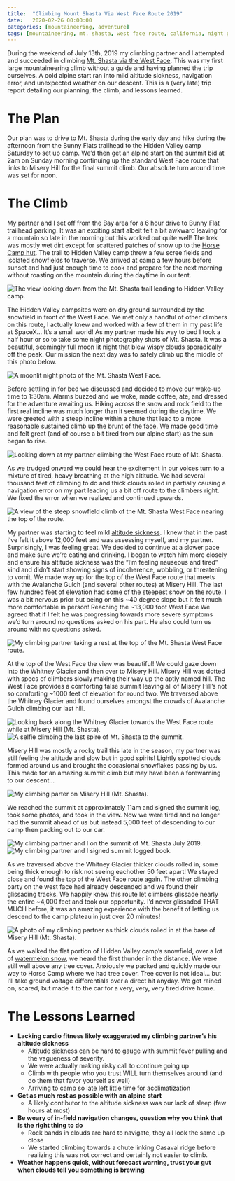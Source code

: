 ```yaml
---
title:  "Climbing Mount Shasta Via West Face Route 2019"
date:   2020-02-26 00:00:00
categories: [mountaineering, adventure]
tags: [mountaineering, mt. shasta, west face route, california, night photography, mountains]
---
```


During the weekend of July 13th, 2019 my climbing partner and I attempted and succeeded in climbing [Mt. Shasta via the West Face](https://www.shastaavalanche.org/general-route-description/west-face). This was my first large mountaineering climb without a guide and having planned the trip ourselves. A cold alpine start ran into mild altitude sickness, navigation error, and unexpected weather on our descent. This is a (very late) trip report detailing our planning, the climb, and lessons learned. 

# The Plan 

Our plan was to drive to Mt. Shasta during the early day and hike during the afternoon from the Bunny Flats trailhead to the Hidden Valley camp Saturday to set up camp. We’d then get an alpine start on the summit bid at 2am on Sunday morning continuing up the standard West Face route that links to Misery Hill for the final summit climb. Our absolute turn around time was set for noon.

# The Climb 

My partner and I set off from the Bay area for a 6 hour drive to Bunny Flat trailhead parking. It was an exciting start albeit felt a bit awkward leaving for a mountain so late in the morning but this worked out quite well! The trek was mostly wet dirt except for scattered patches of snow up to the [Horse Camp hut](https://www.sierraclubfoundation.org/what-we-fund/horse-camp-mt-shasta). The trail to Hidden Valley camp threw a few scree fields and isolated snowfields to traverse. We arrived at camp a few hours before sunset and had just enough time to cook and prepare for the next morning without roasting on the mountain during the daytime in our tent. 

<img src="/images/climbing/shasta_2019_medium/DSC03779.jpg" alt="The view looking down from the Mt. Shasta trail leading to Hidden Valley camp."/> 

The Hidden Valley campsites were on dry ground surrounded by the snowfield in front of the West Face. We met only a handful of other climbers on this route, I actually knew and worked with a few of them in my past life at SpaceX… It’s a small world! As my partner made his way to bed I took a half hour or so to take some night photography shots of Mt. Shasta. It was a beautiful, seemingly full moon lit night that blew wispy clouds sporadically off the peak. Our mission the next day was to safely climb up the middle of this photo below.

<img src="/images/climbing/shasta_2019_medium/DSC03844.jpg" alt="A moonlit night photo of the Mt. Shasta West Face."/> 

Before settling in for bed we discussed and decided to move our wake-up time to 1:30am. Alarms buzzed and we woke, made coffee, ate, and dressed for the adventure awaiting us. Hiking across the snow and rock field to the first real incline was much longer than it seemed during the daytime. We were greeted with a steep incline within a chute that lead to a more reasonable sustained climb up the brunt of the face. We made good time and felt great (and of course a bit tired from our alpine start) as the sun began to rise.

<img src="/images/climbing/shasta_2019_medium/DSC03888.jpg" alt="Looking down at my partner climbing the West Face route of Mt. Shasta."/> 

As we trudged onward we could hear the excitement in our voices turn to a mixture of tired, heavy breathing at the high altitude. We had several thousand feet of climbing to do and thick clouds rolled in partially causing a navigation error on my part leading us a bit off route to the climbers right. We fixed the error when we realized and continued upwards. 

<img src="/images/climbing/shasta_2019_medium/DSC03912.jpg" alt="A view of the steep snowfield climb of the Mt. Shasta West Face nearing the top of the route."/> 

My partner was starting to feel mild [altitude sickness](https://www.altitude.org/altitude-sickness). I knew that in the past I’ve felt it above 12,000 feet and was assessing myself, and my partner. Surprisingly, I was feeling great. We decided to continue at a slower pace and make sure we’re eating and drinking. I began to watch him more closely and ensure his altitude sickness was the “I’m feeling nauseous and tired” kind and didn’t start showing signs of incoherence, wobbling, or threatening to vomit. We made way up for the top of the West Face route that meets with the Avalanche Gulch (and several other routes) at Misery Hill.
The last few hundred feet of elevation had some of the steepest snow on the route. I was a bit nervous prior but being on this ~40 degree slope but it felt much more comfortable in person! Reaching the ~13,000 foot West Face We agreed that if I felt he was progressing towards more severe symptoms we’d turn around no questions asked on his part. He also could turn us around with no questions asked. 

<img src="/images/climbing/shasta_2019_medium/DSC03916.jpg" alt="My climbing partner taking a rest at the top of the Mt. Shasta West Face route."/> 

At the top of the West Face the view was beautiful! We could gaze down into the Whitney Glacier and then over to Misery Hill. Misery Hill was dotted with specs of climbers slowly making their way up the aptly named hill. The West Face provides a comforting false summit leaving all of Misery Hill’s not so comforting ~1000 feet of elevation for round two. We traversed above the Whitney Glacier and found ourselves amongst the crowds of Avalanche Gulch climbing our last hill.


<img src="/images/climbing/shasta_2019_medium/DSC04017.jpg" alt="Looking back along the Whitney Glacier towards the West Face route while at Misery Hill (Mt. Shasta)."/> 

<img src="/images/climbing/shasta_2019_medium/DSC03972.jpg" alt="A selfie climbing the last spire of Mt. Shasta to the summit."/> 

Misery Hill was mostly a rocky trail this late in the season, my partner was still feeling the altitude and slow but in good spirits! Lightly spotted clouds formed around us and brought the occasional snowflakes passing by us. This made for an amazing summit climb but may have been a forewarning to our descent...

<img src="/images/climbing/shasta_2019_medium/DSC03940.jpg" alt="My climbing parter on Misery Hill (Mt. Shasta)."/> 

We reached the summit at approximately 11am and signed the summit log, took some photos, and took in the view. Now we were tired and no longer had the summit ahead of us but instead 5,000 feet of descending to our camp then packing out to our car.

<img src="/images/climbing/shasta_2019_medium/DSC03993.jpg" alt="My climbing partner and I on the summit of Mt. Shasta July 2019."/> 
<img src="/images/climbing/shasta_2019_medium/DSC03997.jpg" alt="My climbing partner and I signed summit logged book."/> 

As we traversed above the Whitney Glacier thicker clouds rolled in, some being thick enough to risk not seeing eachother 50 feet apart! We stayed close and found the top of the West Face route again. The other climbing party on the west face had already descended and we found their glissading tracks. We happily knew this route let climbers glissade nearly the entire ~4,000 feet and took our opportunity. I’d never glissaded THAT MUCH before, it was an amazing experience with the benefit of letting us descend to the camp plateau in just over 20 minutes!

<img src="/images/climbing/shasta_2019_medium/DSC04010.jpg" alt="A photo of my climbing partner as thick clouds rolled in at the base of Misery Hill (Mt. Shasta)."/> 

As we walked the flat portion of Hidden Valley camp’s snowfield, over a lot of [watermelon snow](https://en.wikipedia.org/wiki/Watermelon_snow), we heard the first thunder in the distance. We were still well above any tree cover. Anxiously we packed and quickly made our way to Horse Camp where we had tree cover. Tree cover is not ideal… but I’ll take ground voltage differentials over a direct hit anyday. We got rained on, scared, but made it to the car for a very, very, very tired drive home.

# The Lessons Learned

* **Lacking cardio fitness likely exaggerated my climbing partner’s his altitude sickness**
  * Altitude sickness can be hard to gauge with summit fever pulling and the vagueness of severity. 
  * We were actually making risky call to continue going up 
  * Climb with people who you trust WILL turn themselves around (and do them that favor yourself as well)
  * Arriving to camp so late left little time for acclimatization 
* **Get as much rest as possible with an alpine start**
  * A likely contibutor to the altitude sickness was our lack of sleep (few hours at most)  
* **Be weary of in-field navigation changes, question why you think that is the right thing to do**
  * Rock bands in clouds are hard to navigate, they all look the same up close
  * We started climbing towards a chute linking Casaval ridge before realizing this was not correct and certainly not easier to climb.
* **Weather happens quick, without forecast warning, trust your gut when clouds tell you something is brewing**
